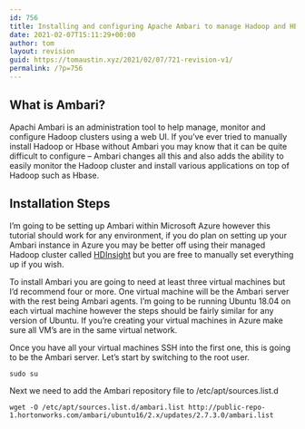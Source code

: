 ```yaml
---
id: 756
title: Installing and configuring Apache Ambari to manage Hadoop and HBase
date: 2021-02-07T15:11:29+00:00
author: tom
layout: revision
guid: https://tomaustin.xyz/2021/02/07/721-revision-v1/
permalink: /?p=756
---
```

## What is Ambari?

Apachi Ambari is an administration tool to help manage, monitor and configure Hadoop clusters using a web UI. If you&#8217;ve ever tried to manually install Hadoop or Hbase without Ambari you may know that it can be quite difficult to configure &#8211; Ambari changes all this and also adds the ability to easily monitor the Hadoop cluster and install various applications on top of Hadoop such as Hbase.

## Installation Steps

I&#8217;m going to be setting up Ambari within Microsoft Azure however this tutorial should work for any environment, if you do plan on setting up your Ambari instance in Azure you may be better off using their managed Hadoop cluster called [HDInsight](https://docs.microsoft.com/en-us/azure/hdinsight/) but you are free to manually set everything up if you wish.

To install Ambari you are going to need at least three virtual machines but I&#8217;d recommend four or more. One virtual machine will be the Ambari server with the rest being Ambari agents. I&#8217;m going to be running Ubuntu 18.04 on each virtual machine however the steps should be fairly similar for any version of Ubuntu. If you&#8217;re creating your virtual machines in Azure make sure all VM&#8217;s are in the same virtual network.

Once you have all your virtual machines SSH into the first one, this is going to be the Ambari server. Let&#8217;s start by switching to the root user.

<pre class="wp-block-code"><code>sudo su</code></pre>

Next we need to add the Ambari repository file to /etc/apt/sources.list.d

<pre class="wp-block-code"><code>wget -O /etc/apt/sources.list.d/ambari.list http://public-repo-1.hortonworks.com/ambari/ubuntu16/2.x/updates/2.7.3.0/ambari.list</code></pre>